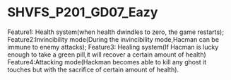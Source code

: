 # SHVFS_P201_GD07_Eazy

Feature1: Health system(when health dwindles to zero, the game restarts);
Feature2:Invincibility mode(During the invincibility mode,Hacman can be immune to enemy attacks);
Feature3: Healing system(If Hacman is lucky enough to take a green pill,it will recover a certain amount of health)
Feature4:Attacking mode(Hackman becomes able to kill any ghost it touches but with the sacrifice of certain amount of health).